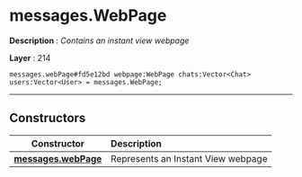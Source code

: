 # messages.WebPage

**Description** : *Contains an instant view webpage*

**Layer** : 214

```tl
messages.webPage#fd5e12bd webpage:WebPage chats:Vector<Chat> users:Vector<User> = messages.WebPage;
```

---

## Constructors

| Constructor | Description |
| :---: | :--- |
| [**messages.webPage**](constructor/messages.webPage) | Represents an Instant View webpage |